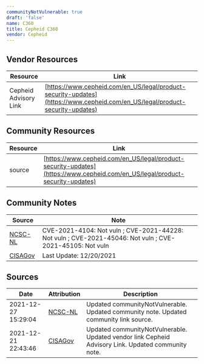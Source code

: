 ```yaml
---
communityNotVulnerable: true
draft: 'false'
name: C360
title: Cepheid C360
vendor: Cepheid
---
```


## Vendor Resources
| Resource | Link |
| --- | --- |
| Cepheid Advisory Link | [https://www.cepheid.com/en_US/legal/product-security-updates](https://www.cepheid.com/en_US/legal/product-security-updates) |

## Community Resources
| Resource | Link |
| --- | --- |
| source | [https://www.cepheid.com/en_US/legal/product-security-updates](https://www.cepheid.com/en_US/legal/product-security-updates) |

## Community Notes
| Source | Note |
| --- | --- |
| [NCSC-NL](https://github.com/NCSC-NL/log4shell/blob/main/software/README.md) | CVE-2021-4104: Not vuln ; CVE-2021-44228: Not vuln ; CVE-2021-45046: Not vuln ; CVE-2021-45105: Not vuln </ul> |
| [CISAGov](https://raw.githubusercontent.com/cisagov/log4j-affected-db/develop/README.md) | Last Update: 12/20/2021 |

## Sources
| Date | Attribution | Description |
| --- | --- | --- |
| 2021-12-27 15:29:04 | [NCSC-NL](https://github.com/NCSC-NL/log4shell/blob/main/software/README.md) | Updated communityNotVulnerable. Updated community note. Updated community link source.  |
| 2021-12-21 22:43:46 | [CISAGov](https://raw.githubusercontent.com/cisagov/log4j-affected-db/develop/README.md) | Updated communityNotVulnerable. Updated vendor link Cepheid Advisory Link. Updated community note.  |
